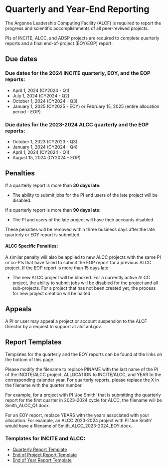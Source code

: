 # Quarterly and Year-End Reporting
The Argonne Leadership Computing Facility (ALCF) is required to report the progress and scientific accomplishments of all peer-reviwed projects. 

PIs of INCITE, ALCC, and ADSP projects are required to complete quarterly reports and a final end-of-project (EOY/EOP) report.

## Due dates
### Due dates for the 2024 INCITE quarterly, EOY, and the EOP reports:
- April 1, 2024 (CY2024 - Q1)
- July 1, 2024 (CY2024 - Q2)
- October 1, 2024 (CY2024 - Q3)
- January 1, 2025 (CY2025 - EOY) or February 15, 2025 (entire allocation period - EOP)

### Due dates for the 2023-2024 ALCC quarterly and the EOP reports:
- October 1, 2023 (CY2023 - Q3)
- January 1, 2024 (CY2024 - Q4)
- April 1, 2024 (CY2024 - Q1)
- August 15, 2024 (CY2024 - EOP)

## Penalties
If a quarterly report is more than **30 days late**:
- The ability to submit jobs for the PI and users of the late project will be disabled.

If a quarterly report is more than **90 days late**:
- The PI and users of the late project will have their accounts disabled.

These penalties will be removed within three business days after the late quarterly or EOY report is submitted.

#### ALCC Specific Penalties:
A similar penalty will also be applied to new ALCC projects with the same PI or co-PIs that have failed to submit the EOP report for a previous ALCC project. If the EOP report is more than 15 days late:

- The new ALCC project will be blocked. For a currently active ALCC project, the ability to submit jobs will be disabled for the project and all sub-projects. For a project that has not been created yet, the process for new project creation will be halted.

## Appeals
A PI or user may appeal a project or account suspension to the ALCF Director by a request to support at alcf.anl.gov.

## Report Templates
Templates for the quarterly and the EOY reports can be found at the links on the bottom of this page.

Please modify the filename to replace PINAME with the last name of the PI of the INCITE/ALCC project, ALLOCATION to INCITE/ALCC, and YEAR to the corresponding calendar year.  For quarterly reports, please replace the X in the filename with the quarter number.

For example, for a project with PI 'Joe Smith' that is submitting the quarterly report for the first quarter in 2023-2024 cycle for ALCC, the filename will be Smith_ALCC_Q1.docx.

For an EOY report, replace YEARS with the years associated with your allocation. For example, an ALCC 2023-2024 project with PI 'Joe Smith' would have a filename of Smith_ALCC_2023-2024_EOY.docx.

### Templates for INCITE and ALCC:
- [Quarterly Report Template](files/PINAME_ALLOCATION_YEAR_QX.docx)
- [End of Project Report Template](files/PINAME_ALLOCATION_YEARS_EOP.docx)
- [End of Year Report Template](files/PINAME_ALLOCATION_YEAR_EOY.docx)


